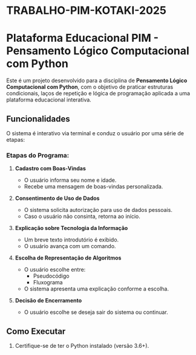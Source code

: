 # TRABALHO-PIM-KOTAKI-2025
# Plataforma Educacional PIM - Pensamento Lógico Computacional com Python

Este é um projeto desenvolvido para a disciplina de **Pensamento Lógico Computacional com Python**, com o objetivo de praticar estruturas condicionais, laços de repetição e lógica de programação aplicada a uma plataforma educacional interativa.

##  Funcionalidades

O sistema é interativo via terminal e conduz o usuário por uma série de etapas:

### Etapas do Programa:

1. **Cadastro com Boas-Vindas**
   - O usuário informa seu nome e idade.
   - Recebe uma mensagem de boas-vindas personalizada.

2. **Consentimento de Uso de Dados**
   - O sistema solicita autorização para uso de dados pessoais.
   - Caso o usuário não consinta, retorna ao início.

3. **Explicação sobre Tecnologia da Informação**
   - Um breve texto introdutório é exibido.
   - O usuário avança com um comando.

4. **Escolha de Representação de Algoritmos**
   - O usuário escolhe entre:
     - Pseudocódigo
     - Fluxograma
   - O sistema apresenta uma explicação conforme a escolha.

5. **Decisão de Encerramento**
   - O usuário escolhe se deseja sair do sistema ou continuar.

##  Como Executar

1. Certifique-se de ter o Python instalado (versão 3.6+).


